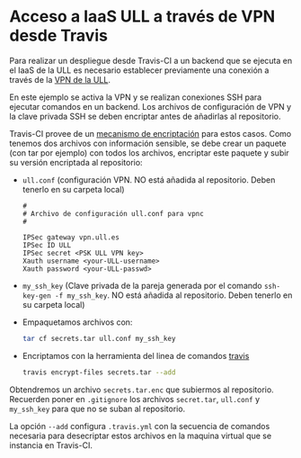 # Acceso a IaaS ULL a través de VPN desde Travis

Para realizar un despliegue desde Travis-CI a un backend que se ejecuta 
en el IaaS de la ULL es necesario establecer previamente una conexión a
través de la 
[VPN de la ULL](https://www.ull.es/servicios/stic/2016/05/10/servicio-de-vpn-de-la-ull/).

En este ejemplo se activa la VPN y se realizan conexiones SSH para ejecutar
comandos en un backend. Los archivos de configuración de VPN y la clave 
privada SSH se deben encriptar antes de añadirlas al repositorio. 

Travis-CI provee de un 
[mecanismo de encriptación](https://docs.travis-ci.com/user/encrypting-files/) 
para estos casos. Como tenemos dos archivos con información sensible, 
se debe crear un paquete (con tar por ejemplo) con todos los archivos, 
encriptar este paquete y subir su versión encriptada al repositorio:

 - `ull.conf` (configuración VPN. NO está añadida al repositorio. Deben 
    tenerlo en su carpeta local)

    ```
    # 
    # Archivo de configuración ull.conf para vpnc
    # 

    IPSec gateway vpn.ull.es
    IPSec ID ULL
    IPSec secret <PSK ULL VPN key>
    Xauth username <your-ULL-username>
    Xauth password <your-ULL-passwd>
    ```

 - `my_ssh_key` (Clave privada de la pareja generada por el comando 
   `ssh-key-gen -f my_ssh_key`. NO está añadida al repositorio. Deben 
    tenerlo en su carpeta local)
 
 - Empaquetamos archivos con: 
   
    ```bash
    tar cf secrets.tar ull.conf my_ssh_key
    ```

 - Encriptamos con la herramienta del linea de comandos [travis](https://github.com/travis-ci/travis.rb#readme)

    ```bash
    travis encrypt-files secrets.tar --add
    ```

Obtendremos un archivo `secrets.tar.enc` que subiermos al repositorio. 
Recuerden poner en `.gitignore` los archivos `secret.tar`, `ull.conf` 
y `my_ssh_key` para que no se suban al repositorio. 

La opción `--add` configura `.travis.yml` con la secuencia de comandos 
necesaria para desecriptar estos archivos en la maquina virtual que se 
instancia en Travis-CI.
